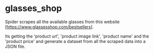 # glasses_shop

Spider scrapes all the available glasses from this website [https://www.glassesshop.com/bestsellers].

Its getting the 'product url', 'product image link', 'product name' and the
'product price' and generate a dataset from all the scraped data into a JSON file.
